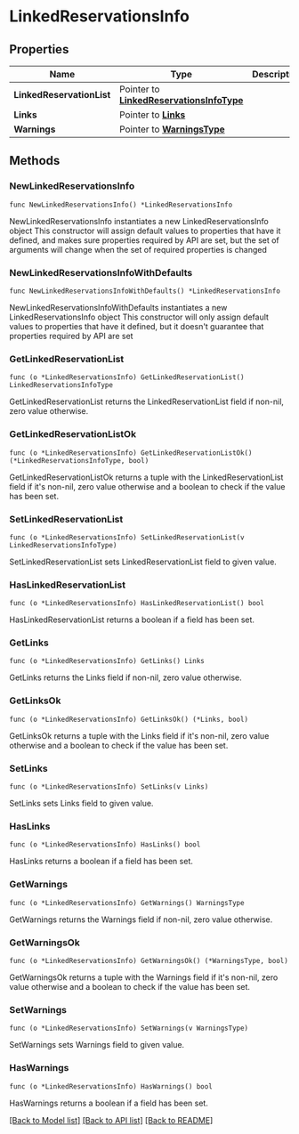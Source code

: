 # LinkedReservationsInfo

## Properties

Name | Type | Description | Notes
------------ | ------------- | ------------- | -------------
**LinkedReservationList** | Pointer to [**LinkedReservationsInfoType**](LinkedReservationsInfoType.md) |  | [optional] 
**Links** | Pointer to [**Links**](Links.md) |  | [optional] 
**Warnings** | Pointer to [**WarningsType**](WarningsType.md) |  | [optional] 

## Methods

### NewLinkedReservationsInfo

`func NewLinkedReservationsInfo() *LinkedReservationsInfo`

NewLinkedReservationsInfo instantiates a new LinkedReservationsInfo object
This constructor will assign default values to properties that have it defined,
and makes sure properties required by API are set, but the set of arguments
will change when the set of required properties is changed

### NewLinkedReservationsInfoWithDefaults

`func NewLinkedReservationsInfoWithDefaults() *LinkedReservationsInfo`

NewLinkedReservationsInfoWithDefaults instantiates a new LinkedReservationsInfo object
This constructor will only assign default values to properties that have it defined,
but it doesn't guarantee that properties required by API are set

### GetLinkedReservationList

`func (o *LinkedReservationsInfo) GetLinkedReservationList() LinkedReservationsInfoType`

GetLinkedReservationList returns the LinkedReservationList field if non-nil, zero value otherwise.

### GetLinkedReservationListOk

`func (o *LinkedReservationsInfo) GetLinkedReservationListOk() (*LinkedReservationsInfoType, bool)`

GetLinkedReservationListOk returns a tuple with the LinkedReservationList field if it's non-nil, zero value otherwise
and a boolean to check if the value has been set.

### SetLinkedReservationList

`func (o *LinkedReservationsInfo) SetLinkedReservationList(v LinkedReservationsInfoType)`

SetLinkedReservationList sets LinkedReservationList field to given value.

### HasLinkedReservationList

`func (o *LinkedReservationsInfo) HasLinkedReservationList() bool`

HasLinkedReservationList returns a boolean if a field has been set.

### GetLinks

`func (o *LinkedReservationsInfo) GetLinks() Links`

GetLinks returns the Links field if non-nil, zero value otherwise.

### GetLinksOk

`func (o *LinkedReservationsInfo) GetLinksOk() (*Links, bool)`

GetLinksOk returns a tuple with the Links field if it's non-nil, zero value otherwise
and a boolean to check if the value has been set.

### SetLinks

`func (o *LinkedReservationsInfo) SetLinks(v Links)`

SetLinks sets Links field to given value.

### HasLinks

`func (o *LinkedReservationsInfo) HasLinks() bool`

HasLinks returns a boolean if a field has been set.

### GetWarnings

`func (o *LinkedReservationsInfo) GetWarnings() WarningsType`

GetWarnings returns the Warnings field if non-nil, zero value otherwise.

### GetWarningsOk

`func (o *LinkedReservationsInfo) GetWarningsOk() (*WarningsType, bool)`

GetWarningsOk returns a tuple with the Warnings field if it's non-nil, zero value otherwise
and a boolean to check if the value has been set.

### SetWarnings

`func (o *LinkedReservationsInfo) SetWarnings(v WarningsType)`

SetWarnings sets Warnings field to given value.

### HasWarnings

`func (o *LinkedReservationsInfo) HasWarnings() bool`

HasWarnings returns a boolean if a field has been set.


[[Back to Model list]](../README.md#documentation-for-models) [[Back to API list]](../README.md#documentation-for-api-endpoints) [[Back to README]](../README.md)


